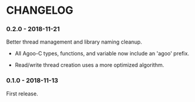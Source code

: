 # CHANGELOG

### 0.2.0 - 2018-11-21

Better thread management and library naming cleanup.

- All Agoo-C types, functions, and variable now include an 'agoo' prefix.

- Read/write thread creation uses a more optimized algorithm.

### 0.1.0 - 2018-11-13

First release.
